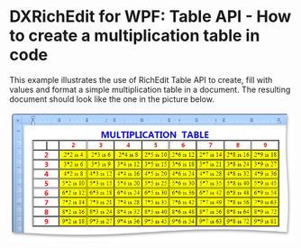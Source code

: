 # DXRichEdit for WPF: Table API - How to create a multiplication table in code


<p>This example illustrates the use of RichEdit Table API to create, fill with values and format a simple multiplication table in a document. The resulting document should look like the one in the picture below. </p><p><img src="https://raw.githubusercontent.com/DevExpress-Examples/dxrichedit-for-wpf-table-api-how-to-create-a-multiplication-table-in-code-e3296/14.2.3+/media/34e8a10d-784f-45ac-af94-3751756aa57e.png"></p>

<br/>


